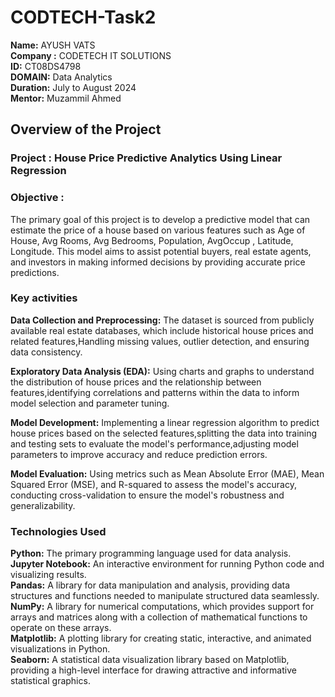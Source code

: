 # CODTECH-Task2

**Name:** AYUSH VATS<br>
**Company :** CODETECH IT SOLUTIONS <br>
**ID:** CT08DS4798<br>
**DOMAIN:** Data Analytics<br>
**Duration:** July to August 2024<br>
**Mentor:** Muzammil Ahmed<br>

## Overview of the Project<br>

### Project : House Price Predictive Analytics Using Linear Regression<br>

### Objective : <br>
The primary goal of this project is to develop a predictive model that can estimate the price of a house based on various features such as Age of House, Avg Rooms, Avg Bedrooms, Population, AvgOccup , Latitude, Longitude. This model aims to assist potential buyers, real estate agents, and investors in making informed decisions by providing accurate price predictions.

### Key activities<br>
**Data Collection and Preprocessing:** The dataset is sourced from publicly available real estate databases, which include historical house prices and related features,Handling missing values, outlier detection, and ensuring data consistency.<br>

**Exploratory Data Analysis (EDA):** Using charts and graphs to understand the distribution of house prices and the relationship between features,identifying correlations and patterns within the data to inform model selection and parameter tuning.<br>

**Model Development:** Implementing a linear regression algorithm to predict house prices based on the selected features,splitting the data into training and testing sets to evaluate the model's performance,adjusting model parameters to improve accuracy and reduce prediction errors.<br>

**Model Evaluation:**  Using metrics such as Mean Absolute Error (MAE), Mean Squared Error (MSE), and R-squared to assess the model's accuracy, conducting cross-validation to ensure the model's robustness and generalizability.<br>

### Technologies Used<br>
**Python:** The primary programming language used for data analysis.<br>
**Jupyter Notebook:** An interactive environment for running Python code and visualizing results.<br>
**Pandas:** A library for data manipulation and analysis, providing data structures and functions needed to manipulate structured data seamlessly.<br>
**NumPy:** A library for numerical computations, which provides support for arrays and matrices along with a collection of mathematical functions to operate on these arrays.<br>
**Matplotlib:** A plotting library for creating static, interactive, and animated visualizations in Python.<br>
**Seaborn:** A statistical data visualization library based on Matplotlib, providing a high-level interface for drawing attractive and informative statistical graphics.<br>
